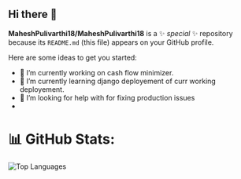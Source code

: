 ## Hi there 👋


**MaheshPulivarthi18/MaheshPulivarthi18** is a ✨ _special_ ✨ repository because its `README.md` (this file) appears on your GitHub profile.

Here are some ideas to get you started:

- 🔭 I’m currently working on cash flow minimizer.
- 🌱 I’m currently learning django deployement of curr working deployement.
- 🤔 I’m looking for help with for fixing production issues
- 

# 📊 GitHub Stats:

![Top Languages](https://github-readme-stats.vercel.app/api/top-langs/?username=maheshpulivarthi18&theme=prussian&hide_border=false&include_all_commits=true&count_private=true&layout=compact)


